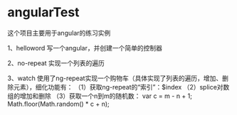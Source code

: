﻿# angularTest


这个项目主要用于angular的练习实例

1、helloword
写一个angular，并创建一个简单的控制器


2、no-repeat
实现一个列表的遍历

3、watch
使用了ng-repeat实现一个购物车（具体实现了列表的遍历，增加、删除元素），细化功能有：
（1）获取ng-repeat的“索引”：$index
（2）splice对数组的增加和删除
（3）获取一个n到m的随机数： var c = m - n + 1; Math.floor(Math.random() * c + n);
